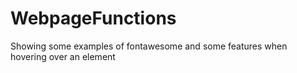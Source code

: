 # WebpageFunctions
Showing some examples of fontawesome and some features when hovering over an element
